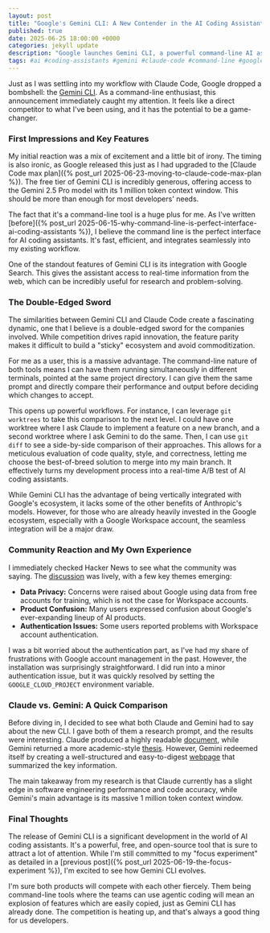 ```yaml
---
layout: post
title: "Google's Gemini CLI: A New Contender in the AI Coding Assistant Arena"
published: true
date: 2025-06-25 18:00:00 +0000
categories: jekyll update
description: "Google launches Gemini CLI, a powerful command-line AI assistant with 1M token context. My first impressions and comparison with Claude Code."
tags: #ai #coding-assistants #gemini #claude-code #command-line #google #development-tools
---
```


Just as I was settling into my workflow with Claude Code, Google dropped a bombshell: the [Gemini CLI](https://blog.google/technology/developers/introducing-gemini-cli-open-source-ai-agent/). As a command-line enthusiast, this announcement immediately caught my attention. It feels like a direct competitor to what I've been using, and it has the potential to be a game-changer.

### First Impressions and Key Features

My initial reaction was a mix of excitement and a little bit of irony. The timing is also ironic, as Google released this just as I had upgraded to the [Claude Code max plan]({% post_url 2025-06-23-moving-to-claude-code-max-plan %}). The free tier of Gemini CLI is incredibly generous, offering access to the Gemini 2.5 Pro model with its 1 million token context window. This should be more than enough for most developers' needs.

The fact that it's a command-line tool is a huge plus for me. As I've written [before]({% post_url 2025-06-15-why-command-line-is-perfect-interface-ai-coding-assistants %}), I believe the command line is the perfect interface for AI coding assistants. It's fast, efficient, and integrates seamlessly into my existing workflow.

One of the standout features of Gemini CLI is its integration with Google Search. This gives the assistant access to real-time information from the web, which can be incredibly useful for research and problem-solving.

### The Double-Edged Sword

The similarities between Gemini CLI and Claude Code create a fascinating dynamic, one that I believe is a double-edged sword for the companies involved. While competition drives rapid innovation, the feature parity makes it difficult to build a "sticky" ecosystem and avoid commoditization.

For me as a user, this is a massive advantage. The command-line nature of both tools means I can have them running simultaneously in different terminals, pointed at the same project directory. I can give them the same prompt and directly compare their performance and output before deciding which changes to accept.

This opens up powerful workflows. For instance, I can leverage `git worktrees` to take this comparison to the next level. I could have one worktree where I ask Claude to implement a feature on a new branch, and a second worktree where I ask Gemini to do the same. Then, I can use `git diff` to see a side-by-side comparison of their approaches. This allows for a meticulous evaluation of code quality, style, and correctness, letting me choose the best-of-breed solution to merge into my main branch. It effectively turns my development process into a real-time A/B test of AI coding assistants.

While Gemini CLI has the advantage of being vertically integrated with Google's ecosystem, it lacks some of the other benefits of Anthropic's models. However, for those who are already heavily invested in the Google ecosystem, especially with a Google Workspace account, the seamless integration will be a major draw.

### Community Reaction and My Own Experience

I immediately checked Hacker News to see what the community was saying. The [discussion](https://news.ycombinator.com/item?id=44376919) was lively, with a few key themes emerging:

*   **Data Privacy:** Concerns were raised about Google using data from free accounts for training, which is not the case for Workspace accounts.
*   **Product Confusion:** Many users expressed confusion about Google's ever-expanding lineup of AI products.
*   **Authentication Issues:** Some users reported problems with Workspace account authentication.

I was a bit worried about the authentication part, as I've had my share of frustrations with Google account management in the past. However, the installation was surprisingly straightforward. I did run into a minor authentication issue, but it was quickly resolved by setting the `GOOGLE_CLOUD_PROJECT` environment variable.

### Claude vs. Gemini: A Quick Comparison

Before diving in, I decided to see what both Claude and Gemini had to say about the new CLI. I gave both of them a research prompt, and the results were interesting. Claude produced a highly readable [document](https://claude.ai/public/artifacts/c48f6506-5c83-4a51-b5e5-0f7116cdbbeb), while Gemini returned a more academic-style [thesis](https://docs.google.com/document/d/1LG8YIN48bYOsn_TkGrfjrkDZjXngQvySHQy_OAd20ek/edit?usp=sharing). However, Gemini redeemed itself by creating a well-structured and easy-to-digest [webpage](https://sites.google.com/rumq.net/gemini-cli-research/home) that summarized the key information.

The main takeaway from my research is that Claude currently has a slight edge in software engineering performance and code accuracy, while Gemini's main advantage is its massive 1 million token context window.

### Final Thoughts

The release of Gemini CLI is a significant development in the world of AI coding assistants. It's a powerful, free, and open-source tool that is sure to attract a lot of attention. While I'm still committed to my "focus experiment" as detailed in a [previous post]({% post_url 2025-06-19-the-focus-experiment %}), I'm excited to see how Gemini CLI evolves.

I'm sure both products will compete with each other fiercely. Them being command-line tools where the teams can use agentic coding will mean an explosion of features which are easily copied, just as Gemini CLI has already done. The competition is heating up, and that's always a good thing for us developers.
